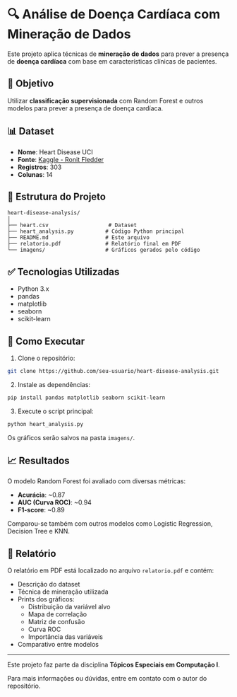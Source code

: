 # 🔍 Análise de Doença Cardíaca com Mineração de Dados

Este projeto aplica técnicas de **mineração de dados** para prever a presença de **doença cardíaca** com base em características clínicas de pacientes.

## 🧠 Objetivo

Utilizar **classificação supervisionada** com Random Forest e outros modelos para prever a presença de doença cardíaca.

## 📊 Dataset

- **Nome**: Heart Disease UCI
- **Fonte**: [Kaggle - Ronit Fledder](https://www.kaggle.com/datasets/johnsmith88/heart-disease-dataset?resource=download)
- **Registros**: 303
- **Colunas**: 14

## 📁 Estrutura do Projeto

```
heart-disease-analysis/
│
├── heart.csv                   # Dataset
├── heart_analysis.py          # Código Python principal
├── README.md                  # Este arquivo
├── relatorio.pdf              # Relatório final em PDF
└── imagens/                   # Gráficos gerados pelo código
```

## ✅ Tecnologias Utilizadas

- Python 3.x
- pandas
- matplotlib
- seaborn
- scikit-learn

## 🚀 Como Executar

1. Clone o repositório:

```bash
git clone https://github.com/seu-usuario/heart-disease-analysis.git
```

2. Instale as dependências:

```bash
pip install pandas matplotlib seaborn scikit-learn
```

3. Execute o script principal:

```bash
python heart_analysis.py
```

Os gráficos serão salvos na pasta `imagens/`.

## 📈 Resultados

O modelo Random Forest foi avaliado com diversas métricas:

- **Acurácia**: ~0.87
- **AUC (Curva ROC)**: ~0.94
- **F1-score**: ~0.89

Comparou-se também com outros modelos como Logistic Regression, Decision Tree e KNN.

## 📄 Relatório

O relatório em PDF está localizado no arquivo `relatorio.pdf` e contém:

- Descrição do dataset
- Técnica de mineração utilizada
- Prints dos gráficos:
  - Distribuição da variável alvo
  - Mapa de correlação
  - Matriz de confusão
  - Curva ROC
  - Importância das variáveis
- Comparativo entre modelos

---

Este projeto faz parte da disciplina **Tópicos Especiais em Computação I**.

Para mais informações ou dúvidas, entre em contato com o autor do repositório.

